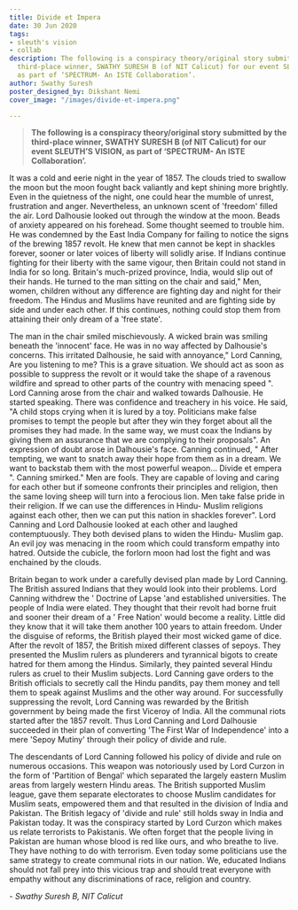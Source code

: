 ```yaml
---
title: Divide et Impera
date: 30 Jun 2020
tags:
- sleuth's vision
- collab
description: The following is a conspiracy theory/original story submitted by the
  third-place winner, SWATHY SURESH B (of NIT Calicut) for our event SLEUTH’S VISION,
  as part of ‘SPECTRUM- An ISTE Collaboration’.
author: Swathy Suresh
poster_designed_by: Dikshant Nemi
cover_image: "/images/divide-et-impera.png"

---
```

> **The following is a conspiracy theory/original story submitted by the third-place winner, SWATHY SURESH B (of NIT Calicut) for our event SLEUTH’S VISION, as part of ‘SPECTRUM- An ISTE Collaboration’.**

It was a cold and eerie night in the year of 1857. The clouds tried to swallow the moon but the moon fought back valiantly and kept shining more brightly. Even in the quietness of the night, one could hear the mumble of unrest, frustration and anger. Nevertheless, an unknown scent of 'freedom' filled the air. Lord Dalhousie looked out through the window at the moon. Beads of anxiety appeared on his forehead. Some thought seemed to trouble him. He was condemned by the East India Company for failing to notice the signs of the brewing 1857 revolt. He knew that men cannot be kept in shackles forever, sooner or later voices of liberty will solidly arise. If Indians continue fighting for their liberty with the same vigour, then Britain could not stand in India for so long. Britain's much-prized province, India, would slip out of their hands. He turned to the man sitting on the chair and said," Men, women, children without any difference are fighting day and night for their freedom. The Hindus and Muslims have reunited and are fighting side by side and under each other. If this continues, nothing could stop them from attaining their only dream of a 'free state'.

The man in the chair smiled mischievously. A wicked brain was smiling beneath the 'innocent' face. He was in no way affected by Dalhousie's concerns. This irritated Dalhousie, he said with annoyance," Lord Canning, Are you listening to me? This is a grave situation. We should act as soon as possible to suppress the revolt or it would take the shape of a ravenous wildfire and spread to other parts of the country with menacing speed ". Lord Canning arose from the chair and walked towards Dalhousie. He started speaking. There was confidence and treachery in his voice. He said, "A child stops crying when it is lured by a toy. Politicians make false promises to tempt the people but after they win they forget about all the promises they had made. In the same way, we must coax the Indians by giving them an assurance that we are complying to their proposals". An expression of doubt arose in Dalhousie's face. Canning continued, " After tempting, we want to snatch away their hope from them as in a dream. We want to backstab them with the most powerful weapon… Divide et empera ". Canning smirked." Men are fools. They are capable of loving and caring for each other but if someone confronts their principles and religion, then the same loving sheep will turn into a ferocious lion. Men take false pride in their religion. If we can use the differences in Hindu- Muslim religions against each other, then we can put this nation in shackles forever". Lord Canning and Lord Dalhousie looked at each other and laughed contemptuously. They both devised plans to widen the Hindu- Muslim gap. An evil joy was menacing in the room which could transform empathy into hatred. Outside the cubicle, the forlorn moon had lost the fight and was enchained by the clouds.

Britain began to work under a carefully devised plan made by Lord Canning. The British assured Indians that they would look into their problems. Lord Canning withdrew the ' Doctrine of Lapse 'and established universities. The people of India were elated. They thought that their revolt had borne fruit and sooner their dream of a ' Free Nation' would become a reality. Little did they know that it will take them another 100 years to attain freedom. Under the disguise of reforms, the British played their most wicked game of dice. After the revolt of 1857, the British mixed different classes of sepoys. They presented the Muslim rulers as plunderers and tyrannical bigots to create hatred for them among the Hindus. Similarly, they painted several Hindu rulers as cruel to their Muslim subjects. Lord Canning gave orders to the British officials to secretly call the Hindu pandits, pay them money and tell them to speak against Muslims and the other way around. For successfully suppressing the revolt, Lord Canning was rewarded by the British government by being made the first Viceroy of India. All the communal riots started after the 1857 revolt. Thus Lord Canning and Lord Dalhousie succeeded in their plan of converting 'The First War of Independence' into a mere 'Sepoy Mutiny' through their policy of divide and rule.

The descendants of Lord Canning followed his policy of divide and rule on numerous occasions. This weapon was notoriously used by Lord Curzon in the form of 'Partition of Bengal' which separated the largely eastern Muslim areas from largely western Hindu areas. The British supported Muslim league, gave them separate electorates to choose Muslim candidates for Muslim seats, empowered them and that resulted in the division of India and Pakistan. The British legacy of 'divide and rule' still holds sway in India and Pakistan today. It was the conspiracy started by Lord Curzon which makes us relate terrorists to Pakistanis. We often forget that the people living in Pakistan are human whose blood is red like ours, and who breathe to live. They have nothing to do with terrorism. Even today some politicians use the same strategy to create communal riots in our nation. We, educated Indians should not fall prey into this vicious trap and should treat everyone with empathy without any discriminations of race, religion and country.

_- Swathy Suresh B, NIT Calicut_